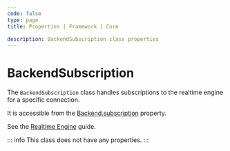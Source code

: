 ```yaml
---
code: false
type: page
title: Properties | Framework | Core

description: BackendSubscription class properties
---
```


# BackendSubscription

<SinceBadge version="2.22.0" />

The `BackendSubscription` class handles subscriptions to the realtime engine for a specific connection.

It is accessible from the [Backend.subscription](/core/2/framework/classes/backend/properties#subscription) property.

See the [Realtime Engine](/core/2/guides/main-concepts/realtime-engine) guide.

::: info
This class does not have any properties.
:::
